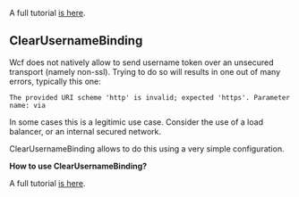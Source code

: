 A full tutorial [is here](http://webservices20.blogspot.co.il/2008/11/introducing-wcf-clearusernamebinding.html).


## ClearUsernameBinding

Wcf does not natively allow to send username token over an unsecured transport (namely non-ssl). Trying to do so will results in one out of many errors, typically this one:


`````
The provided URI scheme 'http' is invalid; expected 'https'. Parameter name: via
`````

In some cases this is a legitimic use case. Consider the use of a load balancer, or an internal secured network.

ClearUsernameBinding allows to do this using a very simple configuration.


**How to use ClearUsernameBinding?**

A full tutorial [is here](http://webservices20.blogspot.co.il/2008/11/introducing-wcf-clearusernamebinding.html).
